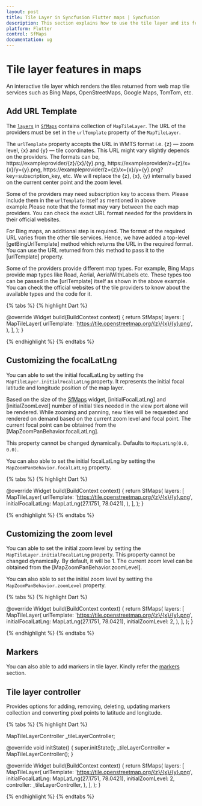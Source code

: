 ```yaml
---
layout: post
title: Tile Layer in Syncfusion Flutter maps | Syncfusion
description: This section explains how to use the tile layer and its features in the Flutter maps.
platform: Flutter
control: SfMaps
documentation: ug
---
```


# Tile layer features in maps

An interactive tile layer which renders the tiles returned from web map tile services such as Bing Maps, OpenStreetMaps, Google Maps, TomTom, etc.

## Add URL Template

The [`layers`](https://pub.dev/documentation/syncfusion_flutter_maps/latest/maps/SfMaps/layers.html) in [`SfMaps`](https://pub.dev/documentation/syncfusion_flutter_maps/latest/maps/SfMaps-class.html) contains collection of `MapTileLayer`. The URL of the providers must be set in the `urlTemplate` property of the `MapTileLayer`.

The `urlTemplate` property accepts the URL in WMTS format i.e. {z} — zoom level, {x} and {y} — tile coordinates. This URL might vary slightly depends on the providers. The formats can be,
    https://exampleprovider/{z}/{x}/{y}.png,
    https://exampleprovider/z={z}/x={x}/y={y}.png,
    https://exampleprovider/z={z}/x={x}/y={y}.png?key=subscription_key, etc. We will replace the {z}, {x}, {y} internally based on the current center point and the zoom level. 

Some of the providers may need subscription key to access them. Please include them in the `urlTemplate` itself as mentioned in above example.Please note that the format may vary between the each map providers. You can check the exact URL format needed for the providers in their official websites.

For Bing maps, an additional step is required. The format of the required URL varies from the other tile services. Hence, we have added a top-level [getBingUrlTemplate] method which returns the URL in the required format. You can use the URL returned from this method to pass it to the [urlTemplate] property.

Some of the providers provide different map types. For example, Bing Maps provide map types like Road, Aerial, AerialWithLabels etc. These types too can be passed in the [urlTemplate] itself as shown in the above example. You can check the official websites of the tile providers to know about the available types and the code for it.

{% tabs %}
{% highlight Dart %}


@override
Widget build(BuildContext context) {
    return SfMaps(
        layers: [
            MapTileLayer(
                urlTemplate: 'https://tile.openstreetmap.org/{z}/{x}/{y}.png',
            ),
        ],
    );
}
 
{% endhighlight %}
{% endtabs %}

## Customizing the focalLatLng

You can able to set the initial focalLatLng by setting the `MapTileLayer.initialFocalLatLng` property. It represents the initial focal latitude and longitude position of the map layer.

Based on the size of the [SfMaps](https://pub.dev/documentation/syncfusion_flutter_maps/latest/maps/SfMaps-class.html) widget, [initialFocalLatLng] and [initialZoomLevel] number of initial tiles needed in the view port alone will be rendered. While zooming and panning, new tiles will be requested and rendered on demand based on the current zoom level and focal point. The current focal point can be obtained from the [MapZoomPanBehavior.focalLatLng]. 

This property cannot be changed dynamically. Defaults to `MapLatLng(0.0, 0.0)`.

You can also able to set the initial focalLatLng by setting the `MapZoomPanBehavior.focalLatLng` property.

{% tabs %}
{% highlight Dart %}


@override
Widget build(BuildContext context) {
    return SfMaps(
        layers: [
            MapTileLayer(
                urlTemplate: 'https://tile.openstreetmap.org/{z}/{x}/{y}.png',
                initialFocalLatLng: MapLatLng(27.1751, 78.0421),
            ),
        ],
    );
}
 
{% endhighlight %}
{% endtabs %}

## Customizing the zoom level

You can able to set the initial zoom level by setting the `MapTileLayer.initialFocalLatLng` property. This property cannot be changed dynamically. By default, it will be 1. The current zoom level can be obtained from the [MapZoomPanBehavior.zoomLevel].

You can also able to set the initial zoom level by setting the `MapZoomPanBehavior.zoomLevel` property.

{% tabs %}
{% highlight Dart %}


@override
Widget build(BuildContext context) {
    return SfMaps(
        layers: [
            MapTileLayer(
                urlTemplate: 'https://tile.openstreetmap.org/{z}/{x}/{y}.png',
                initialFocalLatLng: MapLatLng(27.1751, 78.0421),
                initialZoomLevel: 2,
            ),
        ],
    );
}
 
{% endhighlight %}
{% endtabs %}

## Markers

You can also able to add markers in tile layer. Kindly refer the [markers](https://help.syncfusion.com/flutter/maps/markers#adding-markers) section.

## Tile layer controller

Provides options for adding, removing, deleting, updating markers collection and converting pixel points to latitude and longitude.

{% tabs %}
{% highlight Dart %}

MapTileLayerController _tileLayerController;

@override
void initState() {
    super.initState();
    _tileLayerController = MapTileLayerController();
}

@override
Widget build(BuildContext context) {
    return SfMaps(
        layers: [
            MapTileLayer(
                urlTemplate: 'https://tile.openstreetmap.org/{z}/{x}/{y}.png',
                initialFocalLatLng: MapLatLng(27.1751, 78.0421),
                initialZoomLevel: 2,
                controller: _tileLayerController,
            ),
        ],
    );
}
 
{% endhighlight %}
{% endtabs %}

